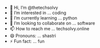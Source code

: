 - 👋 Hi, I’m @thetechsolvy
- 👀 I’m interested in ... coding 
- 🌱 I’m currently learning ... python 
- 💞️ I’m looking to collaborate on ... software 
- 📫 How to reach me ... techsolvy.online
- 😄 Pronouns: ... shastri
- ⚡ Fun fact: ... fun

<!---
thetechsolvy/thetechsolvy is a ✨ special ✨ repository because its `README.md` (this file) appears on your GitHub profile.
You can click the Preview link to take a look at your changes.
--->
